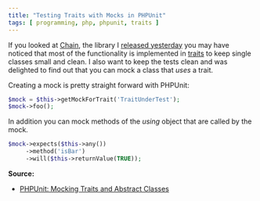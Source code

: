 ```yaml
---
title: "Testing Traits with Mocks in PHPUnit"
tags: [ programming, php, phpunit, traits ]
---
```

If you looked at [Chain](https://github.com/cocur/chain), the library I
[released yesterday](https://florian.ec/articles/chain-better-arrays-in-php/) you may have noticed that
most of the functionality is implemented in [traits](http://php.net/manual/en/language.oop5.traits.php) to keep
single classes small and clean. I also want to keep the tests clean and was delighted to find out that you can mock
a class that *uses* a trait.

Creating a mock is pretty straight forward with PHPUnit:

~~~php
$mock = $this->getMockForTrait('TraitUnderTest');
$mock->foo();
~~~

In addition you can mock methods of the *using* object that are called by the mock.

```php
$mock->expects($this->any())
     ->method('isBar')
     ->will($this->returnValue(TRUE));
```

**Source:**

- [PHPUnit: Mocking Traits and Abstract Classes](https://phpunit.de/manual/current/en/test-doubles.html#test-doubles.mocking-traits-and-abstract-classes)
